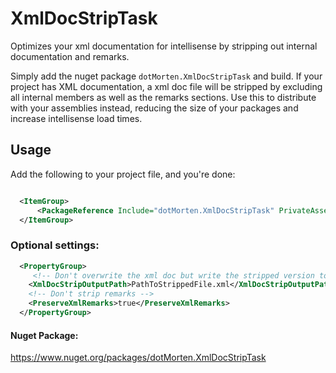 # XmlDocStripTask
Optimizes your xml documentation for intellisense by stripping out internal documentation and remarks.

Simply add the nuget package `dotMorten.XmlDocStripTask` and build. If your project has XML documentation, a xml doc file will be stripped by excluding all internal members as well as the remarks sections. Use this to distribute with your assemblies instead, reducing the size of your packages and increase intellisense load times.

## Usage

Add the following to your project file, and you're done:
```xml

  <ItemGroup>
      <PackageReference Include="dotMorten.XmlDocStripTask" PrivateAssets="all" Version="1.1.0" />
  </ItemGroup>
```

### Optional settings:
```xml
  <PropertyGroup>
     <!-- Don't overwrite the xml doc but write the stripped version to a different file -->
    <XmlDocStripOutputPath>PathToStrippedFile.xml</XmlDocStripOutputPath>
    <!-- Don't strip remarks -->
    <PreserveXmlRemarks>true</PreserveXmlRemarks>
  </PropertyGroup>
```

#### Nuget Package:

https://www.nuget.org/packages/dotMorten.XmlDocStripTask
